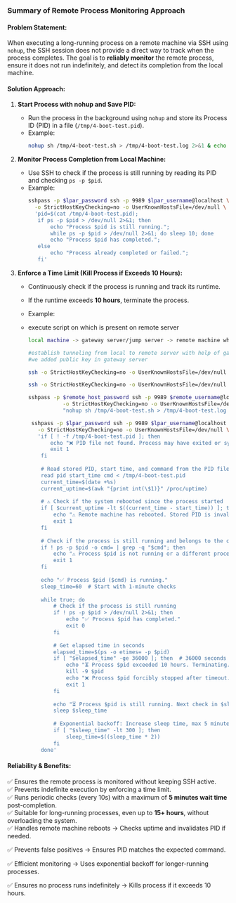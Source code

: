 ### **Summary of Remote Process Monitoring Approach**  

#### **Problem Statement:**  
When executing a long-running process on a remote machine via SSH using `nohup`, the SSH session does not provide a direct way to track when the process completes. The goal is to **reliably monitor** the remote process, ensure it does not run indefinitely, and detect its completion from the local machine.  

#### **Solution Approach:**  

1. **Start Process with nohup and Save PID:**  
   - Run the process in the background using `nohup` and store its Process ID (PID) in a file (`/tmp/4-boot-test.pid`).  
   - Example:  
     ```bash
     nohup sh /tmp/4-boot-test.sh > /tmp/4-boot-test.log 2>&1 & echo $! > /tmp/4-boot-test.pid
     ```

2. **Monitor Process Completion from Local Machine:**  
   - Use SSH to check if the process is still running by reading its PID and checking `ps -p $pid`.  
   - Example:  
     ```bash
     sshpass -p $lpar_password ssh -p 9989 $lpar_username@localhost \
       -o StrictHostKeyChecking=no -o UserKnownHostsFile=/dev/null \
       'pid=$(cat /tmp/4-boot-test.pid);
        if ps -p $pid > /dev/null 2>&1; then
            echo "Process $pid is still running.";
            while ps -p $pid > /dev/null 2>&1; do sleep 10; done
            echo "Process $pid has completed.";
        else
            echo "Process already completed or failed.";
        fi'
     ```

3. **Enforce a Time Limit (Kill Process if Exceeds 10 Hours):**  
   - Continuously check if the process is running and track its runtime.  
   - If the runtime exceeds **10 hours**, terminate the process.  
   - Example:
   - execute script on which is present on remote server
     ```bash
     local machine -> gateway server/jump server -> remote machine which is behind firewall
     
     #establish tunneling from local to remote server with help of gateway server, 
     #we added public key in gateway server

     ssh -o StrictHostKeyChecking=no -o UserKnownHostsFile=/dev/null -i /tmp/ssh-privatekey -D 1234 -f -C -q -N gateway_user@$gateway_ip
     
     ssh -o StrictHostKeyChecking=no -o UserKnownHostsFile=/dev/null -i /tmp/ssh-privatekey -L 9989:$remote_host_ip:22 -f -C -q -N gateway_user@$gateway_ip
     
     sshpass -p $remote_host_password ssh -p 9989 $remote_username@localhost \
                -o StrictHostKeyChecking=no -o UserKnownHostsFile=/dev/null \
                "nohup sh /tmp/4-boot-test.sh > /tmp/4-boot-test.log 2>&1 & echo \$! > /tmp/4-boot-test.pid"
     ```
     
     ```bash
      sshpass -p $lpar_password ssh -p 9989 $lpar_username@localhost \
        -o StrictHostKeyChecking=no -o UserKnownHostsFile=/dev/null \
        'if [ ! -f /tmp/4-boot-test.pid ]; then
            echo "❌ PID file not found. Process may have exited or system rebooted."
            exit 1
         fi
      
         # Read stored PID, start time, and command from the PID file
         read pid start_time cmd < /tmp/4-boot-test.pid
         current_time=$(date +%s)
         current_uptime=$(awk "{print int(\$1)}" /proc/uptime)
      
         # ⚠️ Check if the system rebooted since the process started
         if [ $current_uptime -lt $((current_time - start_time)) ]; then
             echo "⚠️ Remote machine has rebooted. Stored PID is invalid."
             exit 1
         fi
      
         # Check if the process is still running and belongs to the correct command
         if ! ps -p $pid -o cmd= | grep -q "$cmd"; then
             echo "⚠️ Process $pid is not running or a different process is using the same PID."
             exit 1
         fi
      
         echo "✅ Process $pid ($cmd) is running."
         sleep_time=60  # Start with 1-minute checks
      
         while true; do
             # Check if the process is still running
             if ! ps -p $pid > /dev/null 2>&1; then
                 echo "✅ Process $pid has completed."
                 exit 0
             fi
      
             # Get elapsed time in seconds
             elapsed_time=$(ps -o etimes= -p $pid)
             if [ "$elapsed_time" -ge 36000 ]; then  # 36000 seconds = 10 hours
                 echo "⏳ Process $pid exceeded 10 hours. Terminating..."
                 kill -9 $pid
                 echo "❌ Process $pid forcibly stopped after timeout."
                 exit 1
             fi
      
             echo "⏳ Process $pid is still running. Next check in $sleep_time seconds..."
             sleep $sleep_time
      
             # Exponential backoff: Increase sleep time, max 5 minutes
             if [ "$sleep_time" -lt 300 ]; then
                 sleep_time=$((sleep_time * 2))
             fi
         done'

     ```

#### **Reliability & Benefits:**  
✅ Ensures the remote process is monitored without keeping SSH active.  
✅ Prevents indefinite execution by enforcing a time limit.  
✅ Runs periodic checks (every 10s) with a maximum of **5 minutes wait time** post-completion.  
✅ Suitable for long-running processes, even up to **15+ hours**, without overloading the system.  
✅ Handles remote machine reboots → Checks uptime and invalidates PID if needed.

✅ Prevents false positives → Ensures PID matches the expected command.

✅ Efficient monitoring → Uses exponential backoff for longer-running processes.

✅ Ensures no process runs indefinitely → Kills process if it exceeds 10 hours.

